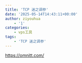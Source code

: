 ```yaml
---
title: 'TCP 迷之调参'
date: '2025-05-14T14:43:11+00:00'
author: ziyouhua
    - '1'
categories:
    - vps工具
tags:
    - 'TCP 迷之调参'
---
```


https://omnitt.com/